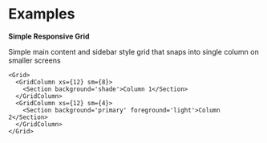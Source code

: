 # Examples

**Simple Responsive Grid**

Simple main content and sidebar style grid that snaps into single column on smaller screens

```
<Grid>
  <GridColumn xs={12} sm={8}>
    <Section background='shade'>Column 1</Section>
  </GridColumn>
  <GridColumn xs={12} sm={4}>
    <Section background='primary' foreground='light'>Column 2</Section>
  </GridColumn>
</Grid>
```
